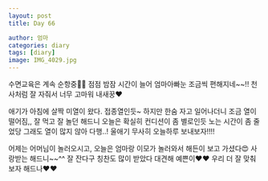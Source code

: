 ```yaml
---
layout: post
title: Day 66

author: 엄마
categories: diary
tags: [diary]
image: IMG_4029.jpg
---
```


수면교육은 계속 순항중👍🏻
점점 밤잠 시간이 늘어 엄마아빠눈 조금씩 편해지네~~!!
천사처럼 잘 자줘서 너무 고마워 내새꿍❤️

애기가 아침에 살짝 미열이 왔다. 접종열인듯~
하지만 한숨 자고 일어나더니 조금 열이 떨어짐,,
잘 먹고 잘 놀던 해드니 오늘은 확실히 컨디션이 좀 
별로인듯 노는 시간이 좀 줄었당
그래도 열이 많지 않아 다행..! 
울애기 무사히 오늘하루 보내보자!!!!

어제는 어머님이 놀러오시고,
오늘은 엄마랑 이모가 놀러와서 해든이 보고 가셨다😍
사랑받는 해드니~~^^ 잘 잔다구 칭찬도 많이 받았다
대견해 예쁜이❤️❤️ 우리 더 잘 맞춰보자 해드나❤️❤️